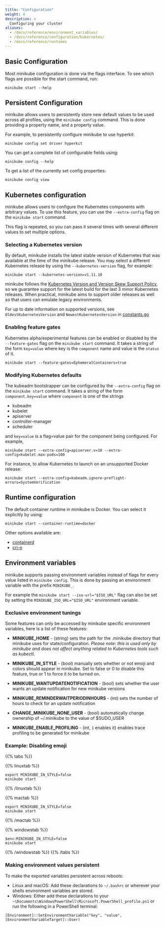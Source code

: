 ```yaml
---
title: "Configuration"
weight: 4
description: >
  Configuring your cluster 
aliases:
  - /docs/reference/environment_variables/
  - /docs/reference/configuration/kubernetes/
  - /docs/reference/runtimes
---
```


## Basic Configuration

Most minikube configuration is done via the flags interface. To see which flags are possible for the start command, run:

```shell
minikube start --help
```

## Persistent Configuration

minikube allows users to persistently store new default values to be used across all profiles, using the `minikube config` command. This is done providing a property name, and a property value.

For example, to persistently configure minikube to use hyperkit:

```shell
minikube config set driver hyperkit
```

You can get a complete list of configurable fields using:

```shell
minikube config --help
```

To get a list of the currently set config properties:

```shell
minikube config view
```

## Kubernetes configuration

minikube allows users to configure the Kubernetes components with arbitrary values. To use this feature, you can use the `--extra-config` flag on the `minikube start` command.

This flag is repeated, so you can pass it several times with several different values to set multiple options.

### Selecting a Kubernetes version

By default, minikube installs the latest stable version of Kubernetes that was available at the time of the minikube release. You may select a different Kubernetes release by using the `--kubernetes-version` flag, for example:

```shell
minikube start --kubernetes-version=v1.11.10
```
  
minikube follows the [Kubernetes Version and Version Skew Support Policy](https://kubernetes.io/docs/setup/version-skew-policy/), so we guarantee support for the latest build for the last 3 minor Kubernetes releases. When practical, minikube aims to support older releases as well so that users can emulate legacy environments.

For up to date information on supported versions, see `OldestKubernetesVersion` and `NewestKubernetesVersion` in [constants.go](https://github.com/kubernetes/minikube/blob/master/pkg/minikube/constants/constants.go)

### Enabling feature gates

Kubernetes alpha/experimental features can be enabled or disabled by the `--feature-gates` flag on the `minikube start` command. It takes a string of the form `key=value` where key is the `component` name and value is the `status` of it.

```shell
minikube start --feature-gates=EphemeralContainers=true
```

### Modifying Kubernetes defaults

The kubeadm bootstrapper can be configured by the `--extra-config` flag on the `minikube start` command.  It takes a string of the form `component.key=value` where `component` is one of the strings

* kubeadm
* kubelet
* apiserver
* controller-manager
* scheduler

and `key=value` is a flag=value pair for the component being configured.  For example,

```shell
minikube start --extra-config=apiserver.v=10 --extra-config=kubelet.max-pods=100
```

For instance, to allow Kubernetes to launch on an unsupported Docker release:

```shell
minikube start --extra-config=kubeadm.ignore-preflight-errors=SystemVerification
```

## Runtime configuration

The default container runtime in minikube is Docker. You can select it explicitly by using:

```shell
minikube start --container-runtime=docker
```

Other options available are:

* [containerd](https://github.com/containerd/containerd)
* [cri-o](https://github.com/cri-o/cri-o)

## Environment variables

minikube supports passing environment variables instead of flags for every value listed in `minikube config`.  This is done by passing an environment variable with the prefix `MINIKUBE_`.

For example the `minikube start --iso-url="$ISO_URL"` flag can also be set by setting the `MINIKUBE_ISO_URL="$ISO_URL"` environment variable.

### Exclusive environment tunings

Some features can only be accessed by minikube specific environment variables, here is a list of these features:

* **MINIKUBE_HOME** - (string) sets the path for the .minikube directory that minikube uses for state/configuration. *Please note: this is used only by minikube and does not affect anything related to Kubernetes tools such as kubectl.*

* **MINIKUBE_IN_STYLE** - (bool) manually sets whether or not emoji and colors should appear in minikube. Set to false or 0 to disable this feature, true or 1 to force it to be turned on.

* **MINIKUBE_WANTUPDATENOTIFICATION** - (bool) sets whether the user wants an update notification for new minikube versions

* **MINIKUBE_REMINDERWAITPERIODINHOURS** - (int) sets the number of hours to check for an update notification

* **CHANGE_MINIKUBE_NONE_USER** - (bool) automatically change ownership of ~/.minikube to the value of $SUDO_USER

* **MINIKUBE_ENABLE_PROFILING** - (int, `1` enables it) enables trace profiling to be generated for minikube

### Example: Disabling emoji

{{% tabs %}}

{{% linuxtab %}}

```shell
export MINIKUBE_IN_STYLE=false
minikube start
```

{{% /linuxtab %}}

{{% mactab %}}

```shell
export MINIKUBE_IN_STYLE=false
minikube start
```

{{% /mactab %}}

{{% windowstab %}}

```shell
$env:MINIKUBE_IN_STYLE=false
minikube start
```

{{% /windowstab %}}
{{% /tabs %}}

### Making environment values persistent

To make the exported variables persistent across reboots:

* Linux and macOS: Add these declarations to `~/.bashrc` or wherever your shells environment variables are stored.
* Windows: Either add these declarations to your `~\Documents\WindowsPowerShell\Microsoft.PowerShell_profile.ps1` or run the following in a PowerShell terminal:
```shell
[Environment]::SetEnvironmentVariable("key", "value", [EnvironmentVariableTarget]::User)
```
